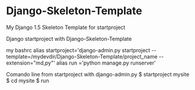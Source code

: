 Django-Skeleton-Template
========================

My Django 1.5 Skeleton Template for startproject 

Django startproject with Django-Skeleton-Template

my bashrc
alias startproject='django-admin.py startproject --template=/mydevdir/Django-Skeleton-Template/project_name --extension="md,py"'
alias run ='python manage.py runserver'

Comando line from startproject with django-admin.py
$ startproject mysite
$ cd mysite
$ run
